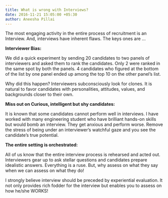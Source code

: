 ```yaml
---
title: What is wrong with Interviews?
date: 2016-11-21 15:05:00 +05:30
author: Aneesha Pillai
---
```


The most engaging activity in the entire process of recruitment is an Interview. And, interviews have inherent flaws. The keys ones are ...

**Interviewer Bias:**

We did a quick experiment by sending 20 candidates to two panels of interviewers and asked them to rank the candidates. Only 2 were ranked in the same spot by both the panels. 4 candidates who figured at the bottom of the list by one panel ended up among the top 10 on the other panel’s list.

Why did this happen? Interviewers subconsciously look for clones. It is natural to favor candidates with personalities, attitudes, values, and backgrounds closer to their own.

**Miss out on Curious, intelligent but shy candidates:**

It is known that some candidates cannot perform well in interviews. I have worked with many engineering student who have brilliant hands-on skills but would bomb an interview. They get anxious and perform worse. Remove the stress of being under an interviewer’s watchful gaze and you see the candidate’s true potential.

**The entire setting is orchestrated:**

All of us know that the entire interview process is rehearsed and acted out. Interviewers gear up to ask stellar questions and candidates prepare idealistic answers. Everything is a ruse. But, why assess on what they say when we can assess on what they do!

I strongly believe interview should be preceded by experiential evaluation. It not only provides rich fodder for the interview but enables you to assess on how he/she WORKS!